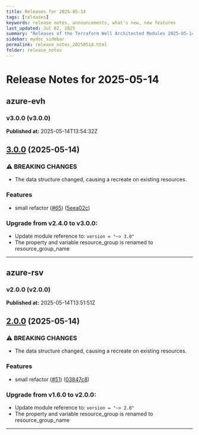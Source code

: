 ```yaml
---
title: Releases for 2025-05-14
tags: [releases]
keywords: release notes, announcements, what's new, new features
last_updated: Jul 02, 2025
summary: "Releases of the Terraform Well Architected Modules 2025-05-14"
sidebar: mydoc_sidebar
permalink: release_notes_20250514.html
folder: release_notes
---
```


# Release Notes for 2025-05-14

## azure-evh
### v3.0.0 (v3.0.0)
**Published at:** 2025-05-14T13:54:32Z

## [3.0.0](https://github.com/CloudNationHQ/terraform-azure-evh/compare/v2.4.0...v3.0.0) (2025-05-14)


### ⚠ BREAKING CHANGES

* The data structure changed, causing a recreate on existing resources.

### Features

* small refactor ([#65](https://github.com/CloudNationHQ/terraform-azure-evh/issues/65)) ([5eea02c](https://github.com/CloudNationHQ/terraform-azure-evh/commit/5eea02c39068261b2adfc4e31dcacfd16069bbe6))

### Upgrade from v2.4.0 to v3.0.0:

- Update module reference to: `version = "~> 3.0"`
- The property and variable resource_group is renamed to resource_group_name

---

## azure-rsv
### v2.0.0 (v2.0.0)
**Published at:** 2025-05-14T13:51:51Z

## [2.0.0](https://github.com/CloudNationHQ/terraform-azure-rsv/compare/v1.6.0...v2.0.0) (2025-05-14)


### ⚠ BREAKING CHANGES

* The data structure changed, causing a recreate on existing resources.

### Features

* small refactor ([#51](https://github.com/CloudNationHQ/terraform-azure-rsv/issues/51)) ([03847c8](https://github.com/CloudNationHQ/terraform-azure-rsv/commit/03847c8f2d0990747333f5dbe87023913ab12827))

### Upgrade from v1.6.0 to v2.0.0:

- Update module reference to: `version = "~> 2.0"`
- The property and variable resource_group is renamed to resource_group_name

---

